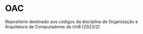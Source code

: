 # OAC
Repositório destinado aos códigos da disciplina de Organização e Arquitetura de Computadores da UnB (2023/2)
